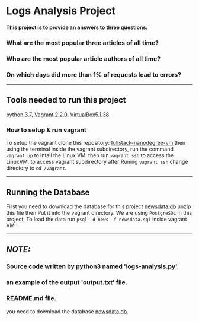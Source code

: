 # Logs Analysis Project

  **This project is to provide an answers to three questions:**
### What are the most popular three articles of all time?
### Who are the most popular article authors of all time?
### On which days did more than 1% of requests lead to errors?

---
## Tools needed to run this project
  [python 3.7](https://www.python.org/downloads/), [Vagrant 2.2.0](https://www.vagrantup.com/), [VirtualBox5.1.38](https://www.virtualbox.org/).

### How to setup & run vagrant
  To setup the vagrant clone this repository: [fullstack-nanodegree-vm](https://github.com/udacity/fullstack-nanodegree-vm)
  then using the terminal inside the vagrant subdirectory, run the command `vagrant up` to intall the Linux VM.
  then run `vagrant ssh` to access the LinuxVM.
  to access vagrant subdirectory after Runing `vagrant ssh` change directory to `cd /vagrant`.

---
## Running the Database
  First you need to download the database for this project [newsdata.db](https://d17h27t6h515a5.cloudfront.net/topher/2016/August/57b5f748_newsdata/newsdata.zip) unzip this file then Put it into the vagrant directory.
  We are using `PostgreSQL` in this project, To load the data run `psql -d news -f newsdata.sql` inside vagrant VM.


---
## ***NOTE:***
### Source code written by python3 named 'logs-analysis.py'.
### an example of the output 'output.txt' file.
### README.md file.
you need to download the database [newsdata.db](https://d17h27t6h515a5.cloudfront.net/topher/2016/August/57b5f748_newsdata/newsdata.zip).

